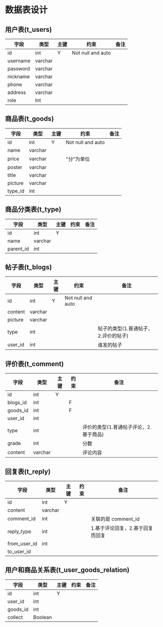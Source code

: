 # 数据表设计

## 用户表(t_users)

| 字段     | 类型    | 主键 | 约束              | 备注 |
| -------- | ------- | ---- | ----------------- | ---- |
| id       | int     | Y    | Not null and auto |      |
| username | varchar |      |                   |      |
| password | varchar |      |                   |      |
| nickname | varchar |      |                   |      |
| phone    | varchar |      |                   |      |
| address  | varchar |      |                   |      |
| role     | Int     |      |                   |      |

## 商品表(t_goods)

| 字段    | 类型    | 主键 | 约束              | 备注 |
| ------- | ------- | ---- | ----------------- | ---- |
| id      | int     | Y    | Not null and auto |      |
| name    | varchar |      |                   |      |
| price   | varchar |      | "分"为单位        |      |
| poster  | varchar |      |                   |      |
| title   | varchar |      |                   |      |
| picture | varchar |      |                   |      |
| type_id | int     |      |                   |      |

## 商品分类表(t_type)

| 字段      | 类型    | 主键 | 约束 | 备注 |
| --------- | ------- | ---- | ---- | ---- |
| id        | int     | Y    |      |      |
| name      | varchar |      |      |      |
| parent_id | int     |      |      |      |



## 帖子表(t_blogs)

| 字段    | 类型    | 主键 | 约束              | 备注                                 |
| ------- | ------- | ---- | ----------------- | ------------------------------------ |
| id      | int     | Y    | Not null and auto |                                      |
| content | varchar |      |                   |                                      |
| picture | varchar |      |                   |                                      |
| type    | int     |      |                   | 帖子的类型(1.普通帖子，2.评价的帖子) |
| user_id | int     |      |                   | 谁发的帖子                           |

## 评价表(t_comment)

| 字段     | 类型    | 主键 | 约束 | 备注                                   |
| -------- | ------- | ---- | ---- | -------------------------------------- |
| id       | int     | Y    |      |                                        |
| blogs_id | int     |      | F    |                                        |
| goods_id | int     |      | F    |                                        |
| user_id  | int     |      |      |                                        |
| type     | int     |      |      | 评价的类型(1.普通帖子评论，2.基于商品) |
| grade    | int     |      |      | 分数                                   |
| content  | varchar |      |      | 评论内容                               |

## 回复表(t_reply)

| 字段         | 类型    | 主键 | 约束 | 备注                             |
| ------------ | ------- | ---- | ---- | -------------------------------- |
| id           | int     | Y    |      |                                  |
| content      | varchar |      |      |                                  |
| comment_id   | int     |      |      | 关联的是 comment_id              |
| reply_type   | int     |      |      | 1.基于评论回复，2.基于回复而回复 |
| from_user_id | int     |      |      |                                  |
| to_user_id   |         |      |      |                                  |

## 用户和商品关系表(t_user_goods_relation)

| 字段     | 类型    | 主键 | 约束 | 备注 |
| -------- | ------- | ---- | ---- | ---- |
| id       | int     | Y    |      |      |
| user_id  | int     |      |      |      |
| goods_id | int     |      |      |      |
| collect  | Boolean |      |      |      |
